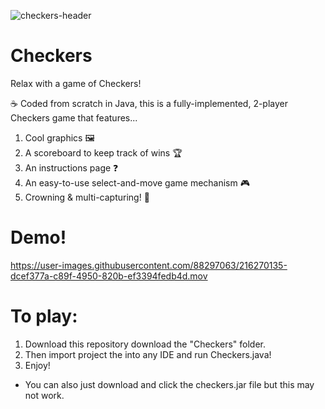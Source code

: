 ![checkers-header](https://user-images.githubusercontent.com/88297063/216268136-e56c550b-bf21-4203-a870-0ae989ea3219.png)

# Checkers

Relax with a game of Checkers! 

☕️ Coded from scratch in Java, this is a fully-implemented, 2-player Checkers game that features...

1. Cool graphics 🖼
2. A scoreboard to keep track of wins 🏆
3. An instructions page ❓
4. An easy-to-use select-and-move game mechanism 🎮
5. Crowning & multi-capturing! 👑

# Demo!
https://user-images.githubusercontent.com/88297063/216270135-dcef377a-c89f-4950-820b-ef3394fedb4d.mov

# To play:

1. Download this repository download the "Checkers" folder.
2. Then import project the into any IDE and run Checkers.java!
3. Enjoy!

* You can also just download and click the checkers.jar file but this may not work.
